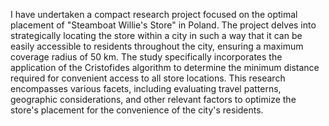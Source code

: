 I have undertaken a compact research project focused on the optimal placement of "Steamboat Willie's Store" in Poland. The project delves into strategically locating the store within a city in such a way that it can be easily accessible to residents throughout the city, ensuring a maximum coverage radius of 50 km. The study specifically incorporates the application of the Cristofides algorithm to determine the minimum distance required for convenient access to all store locations. This research encompasses various facets, including evaluating travel patterns, geographic considerations, and other relevant factors to optimize the store's placement for the convenience of the city's residents.
